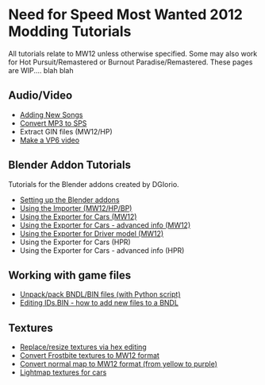 # Need for Speed Most Wanted 2012 Modding Tutorials

All tutorials relate to MW12 unless otherwise specified. Some may also work for Hot Pursuit/Remastered or Burnout Paradise/Remastered. These pages are WIP.... blah blah

## Audio/Video

*   [Adding New Songs](https://mwhex.github.io/mwtutorials/tutorials/mw12_addingnewsongs)
*   [Convert MP3 to SPS](https://mwhex.github.io/mwtutorials/tutorials/mw12_convertmp3tosps)
*   Extract GIN files (MW12/HP)
*   [Make a VP6 video](https://docs.google.com/document/d/1cWixdtZoze0gFzjdvDWnO1KvY95xCXdtWFIevV11U0o/)
    

## Blender Addon Tutorials

Tutorials for the Blender addons created by DGIorio.

*   [Setting up the Blender addons](https://mwhex.github.io/mwtutorials/tutorials/How%20to%20setup%20Blender%20Addons%20for%20MW12%2C%20HPR%2C%20BP.pdf)
*   [Using the Importer (MW12/HP/BP)](https://docs.google.com/document/d/1e23Q_dl1tWWGG5wn7XDRZXqLu6C0A8UihPFyhbTTMvc/)
*   [Using the Exporter for Cars (MW12)](https://docs.google.com/document/d/1Vz9iIKMCYnIFS7giVAUu0WV8m8zIOoiqTzGKOQsXl_Q/)
*   [Using the Exporter for Cars - advanced info (MW12)](https://docs.google.com/document/d/1LZ6DyZFypR9UazhVVC0X6T2y39PaFKFziV8-EV9P-o8/)
*   [Using the Exporter for Driver model (MW12)](https://docs.google.com/document/d/1B0si343Dlq5t6a986T7UvfWue4les909XTV6-lSv0XM/)
*   Using the Exporter for Cars (HPR)
*   Using the Exporter for Cars - advanced info (HPR)
    

## Working with game files

*   [Unpack/pack BNDL/BIN files (with Python script)](https://docs.google.com/document/d/1rbCo7kI9R6x32whL0RI0YT-bmP64-sFcreRaA95BLok/)
*   [Editing IDs.BIN - how to add new files to a BNDL](https://docs.google.com/document/d/130G3sr7ViusbKG20o5dv4m73qyI2hBuCdLjaF7DksLI/)
    

## Textures

*   [Replace/resize textures via hex editing](https://docs.google.com/document/d/1LJ2NhcJJAmN4Fb64gI0YwnkhDV7dbfFxcsE45uc1XF8/)
*   [Convert Frostbite textures to MW12 format](https://docs.google.com/document/d/1Vnkh6KUKRsRuvF3hgzDCstrWYNZtxrKpL_RExi8Nh50/)
*   [Convert normal map to MW12 format (from yellow to purple)](https://docs.google.com/document/d/1ODIssUZLoK5XVGvy9hQFeUnP5K8mZVfsi4rCQPNAjPA/)
*   [Lightmap textures for cars](https://docs.google.com/document/d/1VqRgvY6lwgtv_yqSg4zHN1RXMkGUDfYdDX4NAdsb-nU/)
